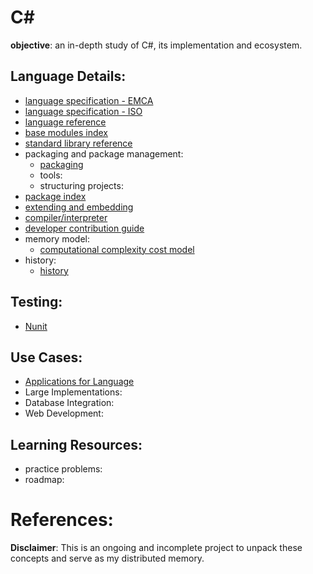 # C#

**objective**: an in-depth study of C#, its implementation and ecosystem.

## Language Details:
- [language specification - EMCA](https://ecma-international.org/publications-and-standards/standards/ecma-334/)
- [language specification - ISO](https://www.iso.org/standard/75178.html)
- [language reference]()
- [base modules index]()
- [standard library reference]()
- packaging and package management:
  - [packaging]()
  - tools:
  - structuring projects:
- [package index]()
- [extending and embedding]()
- [compiler/interpreter]()
- [developer contribution guide]()
- memory model:
  - [computational complexity cost model]()
- history:
  - [history]()

## Testing:
- [Nunit](https://github.com/nunit/nunit)
## Use Cases:
- [Applications for Language]()
- Large Implementations:
- Database Integration:
- Web Development:

## Learning Resources:
- practice problems:
- roadmap: 

# References:

**Disclaimer**: This is an ongoing and incomplete project to unpack these concepts and serve as my distributed memory.